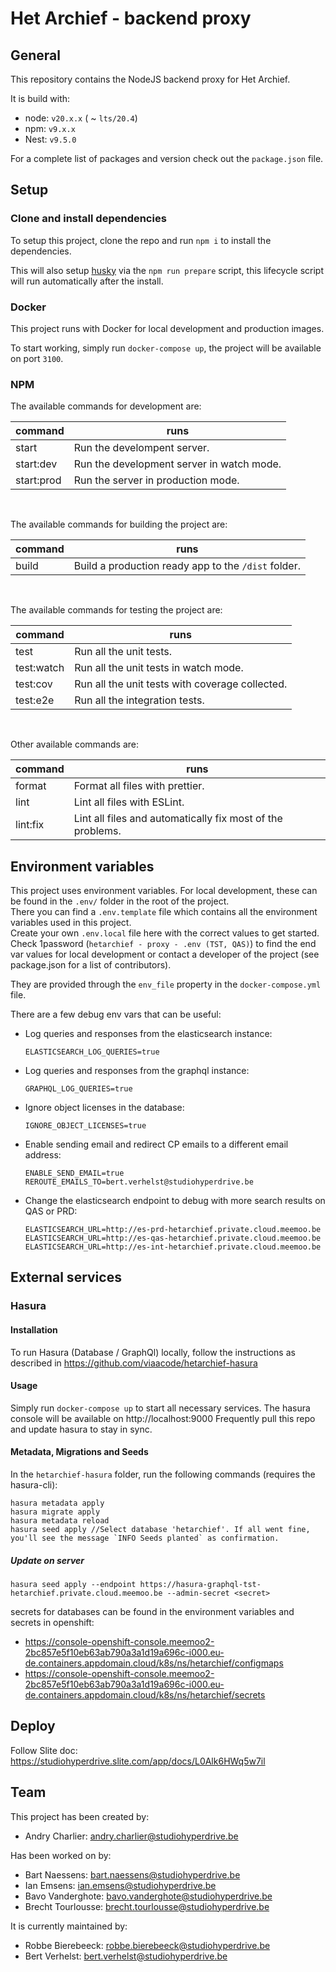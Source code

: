 # Het Archief - backend proxy

## General

This repository contains the NodeJS backend proxy for Het Archief.

It is build with:

- node: `v20.x.x` ( ~ `lts/20.4`)
- npm: `v9.x.x`
- Nest: `v9.5.0`

For a complete list of packages and version check out the `package.json` file.

## Setup

### Clone and install dependencies

To setup this project, clone the repo and run `npm i` to install the dependencies.

This will also setup [husky](https://github.com/typicode/husky) via the `npm run prepare` script,
this lifecycle script will run automatically after the install.

### Docker

This project runs with Docker for local development and production images.

To start working, simply run `docker-compose up`, the project will be available on port `3100`.

### NPM

The available commands for development are:

| command    | runs                                      |
|------------|-------------------------------------------|
| start      | Run the develompent server.               |
| start:dev  | Run the development server in watch mode. |
| start:prod | Run the server in production mode.        |

<br>

The available commands for building the project are:

| command | runs                                                |
|---------|-----------------------------------------------------|
| build   | Build a production ready app to the `/dist` folder. |

<br>

The available commands for testing the project are:

| command    | runs                                            |
|------------|-------------------------------------------------|
| test       | Run all the unit tests.                         |
| test:watch | Run all the unit tests in watch mode.           |
| test:cov   | Run all the unit tests with coverage collected. |
| test:e2e   | Run all the integration tests.                  |

<br>

Other available commands are:

| command  | runs                                                       |
|----------|------------------------------------------------------------|
| format   | Format all files with prettier.                            |
| lint     | Lint all files with ESLint.                                |
| lint:fix | Lint all files and automatically fix most of the problems. |

## Environment variables

This project uses environment variables. For local development, these can be found in the `.env/`
folder in the root of the project.  
There you can find a `.env.template` file which contains all the environment variables used in this
project.  
Create your own `.env.local` file here with the correct values to get started. Check 1password (`hetarchief - proxy - .env (TST, QAS)`)
to find the end var values for local development or contact
a developer of the project (see package.json for a list of contributors).

They are provided through the `env_file` property in the `docker-compose.yml` file.

There are a few debug env vars that can be useful:

- Log queries and responses from the elasticsearch instance:

  ```
  ELASTICSEARCH_LOG_QUERIES=true
  ```

- Log queries and responses from the graphql instance:

  ```
  GRAPHQL_LOG_QUERIES=true
  ```

- Ignore object licenses in the database:

  ```
  IGNORE_OBJECT_LICENSES=true
  ```

- Enable sending email and redirect CP emails to a different email address:

  ```
  ENABLE_SEND_EMAIL=true
  REROUTE_EMAILS_TO=bert.verhelst@studiohyperdrive.be
  ```

- Change the elasticsearch endpoint to debug with more search results on QAS or PRD:
  ```
  ELASTICSEARCH_URL=http://es-prd-hetarchief.private.cloud.meemoo.be
  ELASTICSEARCH_URL=http://es-qas-hetarchief.private.cloud.meemoo.be
  ELASTICSEARCH_URL=http://es-int-hetarchief.private.cloud.meemoo.be
  ```

## External services

### Hasura

#### Installation

To run Hasura (Database / GraphQl) locally, follow the instructions as described in https://github.com/viaacode/hetarchief-hasura

#### Usage

Simply run `docker-compose up` to start all necessary services. The hasura console will be available on http://localhost:9000
Frequently pull this repo and update hasura to stay in sync.

#### Metadata, Migrations and Seeds

In the `hetarchief-hasura` folder, run the following commands (requires the hasura-cli):

```
hasura metadata apply
hasura migrate apply
hasura metadata reload
hasura seed apply //Select database 'hetarchief'. If all went fine, you'll see the message `INFO Seeds planted` as confirmation.
```

##### Update on server

```
hasura seed apply --endpoint https://hasura-graphql-tst-hetarchief.private.cloud.meemoo.be --admin-secret <secret>
```

secrets for databases can be found in the environment variables and secrets in openshift:

- https://console-openshift-console.meemoo2-2bc857e5f10eb63ab790a3a1d19a696c-i000.eu-de.containers.appdomain.cloud/k8s/ns/hetarchief/configmaps
- https://console-openshift-console.meemoo2-2bc857e5f10eb63ab790a3a1d19a696c-i000.eu-de.containers.appdomain.cloud/k8s/ns/hetarchief/secrets

## Deploy

Follow Slite doc: https://studiohyperdrive.slite.com/app/docs/L0Alk6HWq5w7il

## Team

This project has been created by:

- Andry Charlier: andry.charlier@studiohyperdrive.be

Has been worked on by:

- Bart Naessens: bart.naessens@studiohyperdrive.be
- Ian Emsens: ian.emsens@studiohyperdrive.be
- Bavo Vanderghote: bavo.vanderghote@studiohyperdrive.be
- Brecht Tourlousse: brecht.tourlousse@studiohyperdrive.be

It is currently maintained by:

- Robbe Bierebeeck: robbe.bierebeeck@studiohyperdrive.be
- Bert Verhelst: bert.verhelst@studiohyperdrive.be
